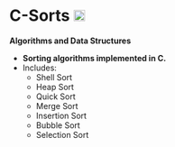 # C-Sorts <img src = "..\assets\Illustration.png" width = 20/>

**Algorithms and Data Structures**   

- **Sorting algorithms implemented in C.** 
- Includes:
    - Shell Sort
    - Heap Sort
    - Quick Sort
    - Merge Sort
    - Insertion Sort
    - Bubble Sort
    - Selection Sort